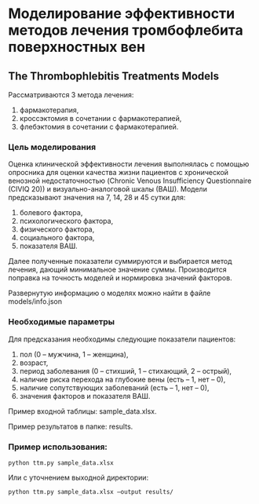 # Моделирование эффективности методов лечения тромбофлебита поверхностных вен
## The Thrombophlebitis Treatments Models
Рассматриваются 3 метода лечения: 
1.	фармакотерапия, 
2.	кроссэктомия в сочетании с фармакотерапией, 
3.	флебэктомия в сочетании с фармакотерапией.

### Цель моделирования
Оценка клинической эффективности лечения выполнялась с помощью опросника для оценки качества жизни пациентов c хронической венозной недостаточностью (Chronic Venous Insufficiency Questionnaire (CIVIQ 20)) и визуально-аналоговой шкалы (ВАШ). Модели предсказывают значения на 7, 14, 28 и 45 сутки для:
1.	болевого фактора, 
2.	психологического фактора, 
3.	физического фактора, 
4.	социального фактора,
5.	показателя ВАШ.

Далее полученные показатели суммируются и выбирается метод лечения, дающий минимальное значение суммы. Производится поправка на точность моделей и нормировка значений факторов.

Развернутую информацию о моделях можно найти в файле models/info.json 

### Необходимые параметры
Для предсказания необходимы следующие показатели пациентов: 
1.	пол (0 – мужчина, 1 – женщина),
2.	возраст,
3.	период заболевания (0 – стихший, 1 – стихающий, 2 – острый),
4.	наличие риска перехода на глубокие вены (есть – 1, нет – 0), 
5.	наличие сопутствующих заболеваний (есть – 1, нет – 0),
6.	значения факторов и показателя ВАШ.

Пример входной таблицы: sample_data.xlsx.

Пример результатов в папке: results.

### Пример использования: 
```
python ttm.py sample_data.xlsx
```

Или с уточнением выходной директории:
```
python ttm.py sample_data.xlsx –output results/
```
